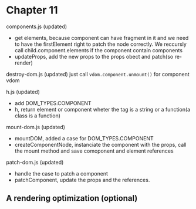 # Chapter 11

components.js (updated)
- get elements, because component can have fragment in it and we need to have the firstElement right to patch the node correctly. We reccursly call child.component.elements if the component contain components
- updateProps, add the new props to the props obect and patch(so re-render)

destroy-dom.js (updated)
just call `vdom.component.unmount()` for component vdom

h.js (updated)
- add DOM_TYPES.COMPONENT
- h, return element or component wheter the tag is a string or a function(a class is a function)

mount-dom.js (updated)
- mountDOM, added a case for DOM_TYPES.COMPONENT
- createComponentNode, instanciate the component with the props, call the mount method and save comoponent and element references

patch-dom.js (updated)
- handle the case to patch a component
- patchComponent, update the props and the references.

## A rendering optimization (optional)

